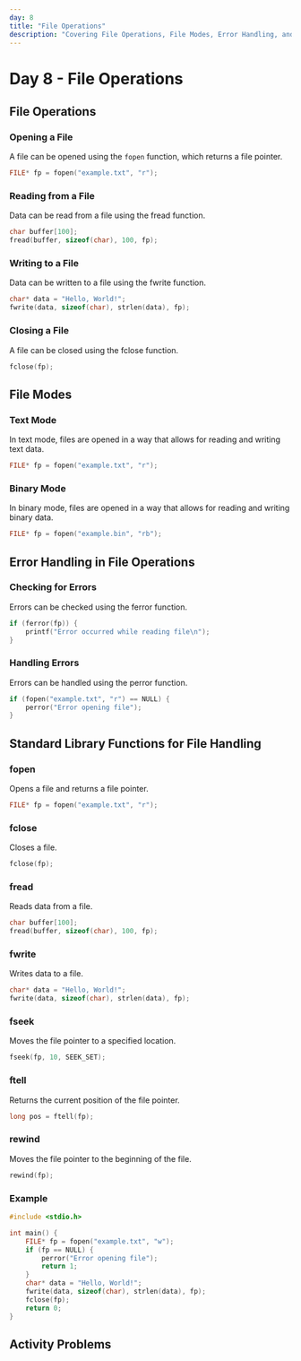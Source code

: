 ```yaml
---
day: 8
title: "File Operations"
description: "Covering File Operations, File Modes, Error Handling, and Standard Library Functions for File Handling"
---
```


# Day 8 - File Operations

## File Operations

### Opening a File
A file can be opened using the `fopen` function, which returns a file pointer.
```c
FILE* fp = fopen("example.txt", "r");
```

### Reading from a File
Data can be read from a file using the fread function.
```c
char buffer[100];
fread(buffer, sizeof(char), 100, fp);
```

### Writing to a File
Data can be written to a file using the fwrite function.
```c
char* data = "Hello, World!";
fwrite(data, sizeof(char), strlen(data), fp);
```

### Closing a File
A file can be closed using the fclose function.
```c
fclose(fp);
```

## File Modes

### Text Mode
In text mode, files are opened in a way that allows for reading and writing text data.
```c
FILE* fp = fopen("example.txt", "r");
```

### Binary Mode
In binary mode, files are opened in a way that allows for reading and writing binary data.
```c
FILE* fp = fopen("example.bin", "rb");
```

## Error Handling in File Operations

### Checking for Errors
Errors can be checked using the ferror function.
```c
if (ferror(fp)) {
    printf("Error occurred while reading file\n");
}
```

### Handling Errors
Errors can be handled using the perror function.
```c
if (fopen("example.txt", "r") == NULL) {
    perror("Error opening file");
}
```

## Standard Library Functions for File Handling

### fopen
Opens a file and returns a file pointer.
```c
FILE* fp = fopen("example.txt", "r");
```

### fclose
Closes a file.
```c
fclose(fp);
```

### fread
Reads data from a file.
```c
char buffer[100];
fread(buffer, sizeof(char), 100, fp);
```

### fwrite
Writes data to a file.
```c
char* data = "Hello, World!";
fwrite(data, sizeof(char), strlen(data), fp);
```

### fseek
Moves the file pointer to a specified location.
```c
fseek(fp, 10, SEEK_SET);
```

### ftell
Returns the current position of the file pointer.
```c
long pos = ftell(fp);
```

### rewind
Moves the file pointer to the beginning of the file.
```c
rewind(fp);
```

### Example
```c
#include <stdio.h>

int main() {
    FILE* fp = fopen("example.txt", "w");
    if (fp == NULL) {
        perror("Error opening file");
        return 1;
    }
    char* data = "Hello, World!";
    fwrite(data, sizeof(char), strlen(data), fp);
    fclose(fp);
    return 0;
}
```

## Activity Problems
